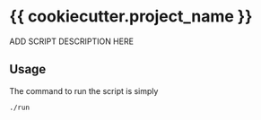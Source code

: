 # {{ cookiecutter.project_name }}

ADD SCRIPT DESCRIPTION HERE

## Usage

The command to run the script is simply
```bash
./run
```
